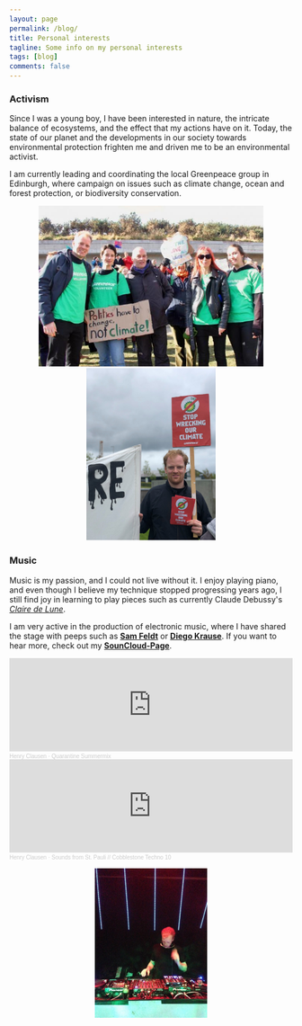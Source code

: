 ```yaml
---
layout: page
permalink: /blog/
title: Personal interests
tagline: Some info on my personal interests
tags: [blog]
comments: false
---
```


### Activism
Since I was a young boy, I have been interested in nature, the intricate balance of ecosystems, and the effect that my actions have on it. 
Today, the state of our planet and the developments in our society towards environmental protection frighten me and driven me to be an environmental activist.

I am currently leading and coordinating the local Greenpeace group in Edinburgh, where campaign on issues such as climate change, ocean and forest protection, or biodiversity conservation.

<center> 
<p float="center">
  <img src="/images/Personal/GP1.jpg" width="400" /> 
  <img src="/images/Personal/GP2.jpg" width="230" /> 
</p>
</center>



### Music
Music is my passion, and I could not live without it. I enjoy playing piano, and even though I believe my technique stopped progressing years ago, I still find joy in learning to play pieces such as currently Claude Debussy's [*Claire de Lune*](https://www.youtube.com/watch?v=CvFH_6DNRCY).

I am very active in the production of electronic music, where I have shared the stage with peeps such as [**Sam Feldt**](https://www.facebook.com/officialsamfeldt) or [**Diego Krause**](https://www.facebook.com/diegokrause). If you want to hear more, check out my [**SounCloud-Page**](https://soundcloud.com/henry-clausen).

<iframe width="100%" height="166" scrolling="no" frameborder="no" allow="autoplay" src="https://w.soundcloud.com/player/?url=https%3A//api.soundcloud.com/tracks/819578764&color=%23ff5500&auto_play=false&hide_related=false&show_comments=true&show_user=true&show_reposts=false&show_teaser=true"></iframe><div style="font-size: 10px; color: #cccccc;line-break: anywhere;word-break: normal;overflow: hidden;white-space: nowrap;text-overflow: ellipsis; font-family: Interstate,Lucida Grande,Lucida Sans Unicode,Lucida Sans,Garuda,Verdana,Tahoma,sans-serif;font-weight: 100;"><a href="https://soundcloud.com/henry-clausen" title="Henry Clausen" target="_blank" style="color: #cccccc; text-decoration: none;">Henry Clausen</a> · <a href="https://soundcloud.com/henry-clausen/quarantine-summermix" title="Quarantine Summermix" target="_blank" style="color: #cccccc; text-decoration: none;">Quarantine Summermix</a></div>

<iframe width="100%" height="166" scrolling="no" frameborder="no" allow="autoplay" src="https://w.soundcloud.com/player/?url=https%3A//api.soundcloud.com/tracks/941415769&color=%23ff5500&auto_play=false&hide_related=false&show_comments=true&show_user=true&show_reposts=false&show_teaser=true"></iframe><div style="font-size: 10px; color: #cccccc;line-break: anywhere;word-break: normal;overflow: hidden;white-space: nowrap;text-overflow: ellipsis; font-family: Interstate,Lucida Grande,Lucida Sans Unicode,Lucida Sans,Garuda,Verdana,Tahoma,sans-serif;font-weight: 100;"><a href="https://soundcloud.com/henry-clausen" title="Henry Clausen" target="_blank" style="color: #cccccc; text-decoration: none;">Henry Clausen</a> · <a href="https://soundcloud.com/henry-clausen/cobblestone-techno-10" title="Sounds from St. Pauli // Cobblestone Techno 10" target="_blank" style="color: #cccccc; text-decoration: none;">Sounds from St. Pauli // Cobblestone Techno 10</a></div>


<center> 
<p float="center">
  <img src="/images/Personal/DJ.jpg" width="200" /> 
</p>
</center>

